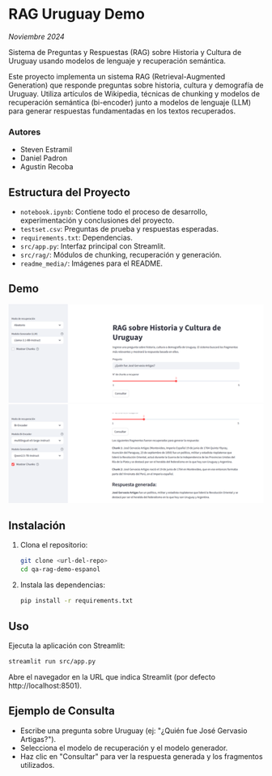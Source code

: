 # RAG Uruguay Demo

_Noviembre 2024_

Sistema de Preguntas y Respuestas (RAG) sobre Historia y Cultura de Uruguay usando modelos de lenguaje y recuperación semántica.

Este proyecto implementa un sistema RAG (Retrieval-Augmented Generation) que responde preguntas sobre historia, cultura y demografía de Uruguay. Utiliza artículos de Wikipedia, técnicas de chunking y modelos de recuperación semántica (bi-encoder) junto a modelos de lenguaje (LLM) para generar respuestas fundamentadas en los textos recuperados.

### Autores
- Steven Estramil
- Daniel Padron
- Agustin Recoba

## Estructura del Proyecto
- `notebook.ipynb`: Contiene todo el proceso de desarrollo, experimentación y conclusiones del proyecto.
- `testset.csv`: Preguntas de prueba y respuestas esperadas.
- `requirements.txt`: Dependencias.
- `src/app.py`: Interfaz principal con Streamlit.
- `src/rag/`: Módulos de chunking, recuperación y generación.
- `readme_media/`: Imágenes para el README.

## Demo
![Homepage](readme_media/homepage.png)
![Consulta de ejemplo](readme_media/query_result.png)

## Instalación
1. Clona el repositorio:
   ```bash
   git clone <url-del-repo>
   cd qa-rag-demo-espanol
   ```
2. Instala las dependencias:
   ```bash
   pip install -r requirements.txt
   ```

## Uso
Ejecuta la aplicación con Streamlit:
```bash
streamlit run src/app.py
```

Abre el navegador en la URL que indica Streamlit (por defecto http://localhost:8501).

## Ejemplo de Consulta
- Escribe una pregunta sobre Uruguay (ej: "¿Quién fue José Gervasio Artigas?").
- Selecciona el modelo de recuperación y el modelo generador.
- Haz clic en "Consultar" para ver la respuesta generada y los fragmentos utilizados.
